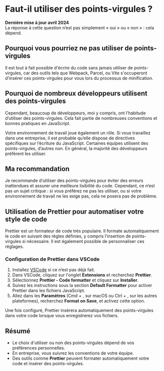# Faut-il utiliser des points-virgules ?

**Dernière mise à jour avril 2024**  
La réponse à cette question n’est pas simplement « oui » ou « non » : cela dépend.

## Pourquoi vous pourriez ne pas utiliser de points-virgules
Il est tout à fait possible d'écrire du code sans jamais utiliser de points-virgules, car des outils tels que Webpack, Parcel, ou Vite s'occuperont d’insérer ces points-virgules pour vous lors du processus de minification.

## Pourquoi de nombreux développeurs utilisent des points-virgules
Cependant, beaucoup de développeurs, moi y compris, ont l’habitude d’utiliser des points-virgules. Cela fait partie de nombreuses conventions et bonnes pratiques en JavaScript. 

Votre environnement de travail joue également un rôle. Si vous travaillez dans une entreprise, il est probable qu’elle dispose de directives spécifiques sur l’écriture du JavaScript. Certaines équipes utilisent des points-virgules, d’autres non. En général, la majorité des développeurs préfèrent les utiliser.

## Ma recommandation
Je recommande d’utiliser des points-virgules pour éviter des erreurs inattendues et assurer une meilleure lisibilité du code. Cependant, ce n’est pas un sujet critique : si vous préférez ne pas les utiliser, ou si votre environnement de travail ne les exige pas, cela ne posera pas de problème.

## Utilisation de Prettier pour automatiser votre style de code
Prettier est un formateur de code très populaire. Il formate automatiquement le code en suivant des règles définies, y compris l’insertion de points-virgules si nécessaire. Il est également possible de personnaliser ces réglages.

### Configuration de Prettier dans VSCode
1. Installez [VSCode](https://code.visualstudio.com/) si ce n’est pas déjà fait.
2. Dans VSCode, cliquez sur l'onglet **Extensions** et recherchez **Prettier**.
3. Sélectionnez **Prettier - Code formatter** et cliquez sur **Installer**.
4. Suivez les instructions sous la section **Default Formatter** pour activer Prettier dans les fichiers JavaScript.
5. Allez dans les **Paramètres** (Cmd + , sur macOS ou Ctrl + , sur les autres plateformes), recherchez **Format on Save**, et activez cette option.

Une fois configuré, Prettier insèrera automatiquement des points-virgules dans votre code lorsque vous enregistrerez vos fichiers.

## Résumé
- Le choix d'utiliser ou non des points-virgules dépend de vos préférences personnelles.
- En entreprise, vous suivrez les conventions de votre équipe.
- Des outils comme **Prettier** peuvent formater automatiquement votre code et insérer des points-virgules.
```